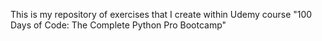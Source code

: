 This is my repository of exercises that I create within Udemy course "100 Days of Code: The Complete Python Pro Bootcamp"
